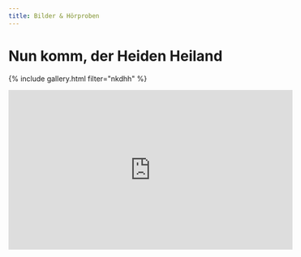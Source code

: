 ```yaml
---
title: Bilder & Hörproben
---
```


# Nun komm, der Heiden Heiland

{% include gallery.html filter="nkdhh" %}

<div class="video">
<iframe width="560" height="315" src="https://www.youtube-nocookie.com/embed/-VqpOLHUiCA?si=YtJcVaPvSDPuufGW" title="YouTube video player" frameborder="0" allow="accelerometer; autoplay; clipboard-write; encrypted-media; gyroscope; picture-in-picture; web-share" referrerpolicy="strict-origin-when-cross-origin" allowfullscreen></iframe>
</div>
